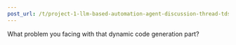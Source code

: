 ```yaml
---
post_url: /t/project-1-llm-based-automation-agent-discussion-thread-tds-jan-2025/164277/443
---
```

What problem you facing with that dynamic code generation part?